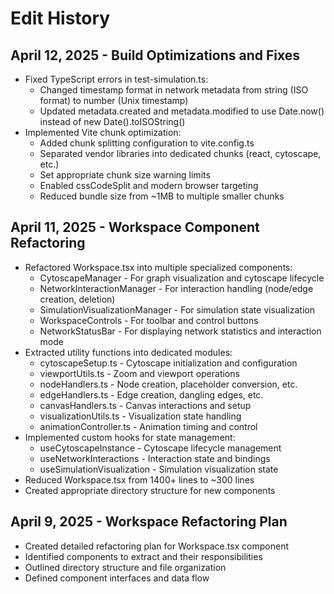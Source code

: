 # Edit History

## April 12, 2025 - Build Optimizations and Fixes
- Fixed TypeScript errors in test-simulation.ts:
  - Changed timestamp format in network metadata from string (ISO format) to number (Unix timestamp)
  - Updated metadata.created and metadata.modified to use Date.now() instead of new Date().toISOString()
- Implemented Vite chunk optimization:
  - Added chunk splitting configuration to vite.config.ts
  - Separated vendor libraries into dedicated chunks (react, cytoscape, etc.)
  - Set appropriate chunk size warning limits
  - Enabled cssCodeSplit and modern browser targeting
  - Reduced bundle size from ~1MB to multiple smaller chunks

## April 11, 2025 - Workspace Component Refactoring
- Refactored Workspace.tsx into multiple specialized components:
  - CytoscapeManager - For graph visualization and cytoscape lifecycle
  - NetworkInteractionManager - For interaction handling (node/edge creation, deletion)
  - SimulationVisualizationManager - For simulation state visualization
  - WorkspaceControls - For toolbar and control buttons
  - NetworkStatusBar - For displaying network statistics and interaction mode
- Extracted utility functions into dedicated modules:
  - cytoscapeSetup.ts - Cytoscape initialization and configuration
  - viewportUtils.ts - Zoom and viewport operations
  - nodeHandlers.ts - Node creation, placeholder conversion, etc.
  - edgeHandlers.ts - Edge creation, dangling edges, etc.
  - canvasHandlers.ts - Canvas interactions and setup
  - visualizationUtils.ts - Visualization state handling
  - animationController.ts - Animation timing and control
- Implemented custom hooks for state management:
  - useCytoscapeInstance - Cytoscape lifecycle management
  - useNetworkInteractions - Interaction state and bindings
  - useSimulationVisualization - Simulation visualization state
- Reduced Workspace.tsx from 1400+ lines to ~300 lines
- Created appropriate directory structure for new components

## April 9, 2025 - Workspace Refactoring Plan
- Created detailed refactoring plan for Workspace.tsx component
- Identified components to extract and their responsibilities
- Outlined directory structure and file organization
- Defined component interfaces and data flow
